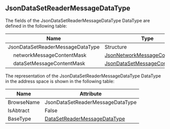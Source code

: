 <!-- datatype -->
## JsonDataSetReaderMessageDataType
<!-- end of description -->
The fields of the JsonDataSetReaderMessageDataType DataType are defined in the following table:  

|Name|Type|Description|
|---|---|---|
|JsonDataSetReaderMessageDataType|Structure||
|&nbsp;&nbsp;&nbsp;&nbsp;networkMessageContentMask|[JsonNetworkMessageContentMask](../../../Part14/DataTypes/JsonNetworkMessageContentMask/readme.md)||
|&nbsp;&nbsp;&nbsp;&nbsp;dataSetMessageContentMask|[JsonDataSetMessageContentMask](../../../Part14/DataTypes/JsonDataSetMessageContentMask/readme.md)||

The representation of the JsonDataSetReaderMessageDataType DataType in the address space is shown in the following table:  

|Name|Attribute|
|---|---|
|BrowseName|JsonDataSetReaderMessageDataType|
|IsAbtract|False|
|BaseType|[DataSetReaderMessageDataType](../../../Part14/DataTypes/DataSetReaderMessageDataType/readme.md)|

